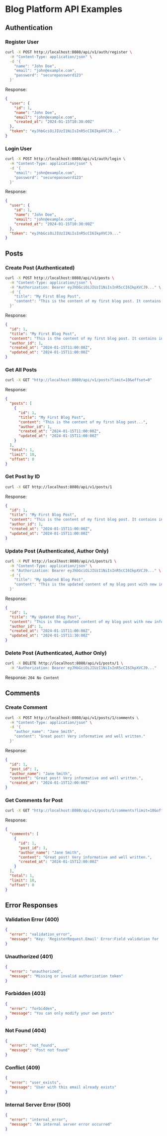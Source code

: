 # Blog Platform API Examples

## Authentication

### Register User
```bash
curl -X POST http://localhost:8080/api/v1/auth/register \
  -H "Content-Type: application/json" \
  -d '{
    "name": "John Doe",
    "email": "john@example.com",
    "password": "securepassword123"
  }'
```

Response:
```json
{
  "user": {
    "id": 1,
    "name": "John Doe",
    "email": "john@example.com",
    "created_at": "2024-01-15T10:30:00Z"
  },
  "token": "eyJhbGciOiJIUzI1NiIsInR5cCI6IkpXVCJ9..."
}
```

### Login User
```bash
curl -X POST http://localhost:8080/api/v1/auth/login \
  -H "Content-Type: application/json" \
  -d '{
    "email": "john@example.com",
    "password": "securepassword123"
  }'
```

Response:
```json
{
  "user": {
    "id": 1,
    "name": "John Doe",
    "email": "john@example.com",
    "created_at": "2024-01-15T10:30:00Z"
  },
  "token": "eyJhbGciOiJIUzI1NiIsInR5cCI6IkpXVCJ9..."
}
```

## Posts

### Create Post (Authenticated)
```bash
curl -X POST http://localhost:8080/api/v1/posts \
  -H "Content-Type: application/json" \
  -H "Authorization: Bearer eyJhbGciOiJIUzI1NiIsInR5cCI6IkpXVCJ9..." \
  -d '{
    "title": "My First Blog Post",
    "content": "This is the content of my first blog post. It contains interesting information about web development."
  }'
```

Response:
```json
{
  "id": 1,
  "title": "My First Blog Post",
  "content": "This is the content of my first blog post. It contains interesting information about web development.",
  "author_id": 1,
  "created_at": "2024-01-15T11:00:00Z",
  "updated_at": "2024-01-15T11:00:00Z"
}
```

### Get All Posts
```bash
curl -X GET "http://localhost:8080/api/v1/posts?limit=10&offset=0"
```

Response:
```json
{
  "posts": [
    {
      "id": 1,
      "title": "My First Blog Post",
      "content": "This is the content of my first blog post...",
      "author_id": 1,
      "created_at": "2024-01-15T11:00:00Z",
      "updated_at": "2024-01-15T11:00:00Z"
    }
  ],
  "total": 1,
  "limit": 10,
  "offset": 0
}
```

### Get Post by ID
```bash
curl -X GET http://localhost:8080/api/v1/posts/1
```

Response:
```json
{
  "id": 1,
  "title": "My First Blog Post",
  "content": "This is the content of my first blog post. It contains interesting information about web development.",
  "author_id": 1,
  "created_at": "2024-01-15T11:00:00Z",
  "updated_at": "2024-01-15T11:00:00Z"
}
```

### Update Post (Authenticated, Author Only)
```bash
curl -X PUT http://localhost:8080/api/v1/posts/1 \
  -H "Content-Type: application/json" \
  -H "Authorization: Bearer eyJhbGciOiJIUzI1NiIsInR5cCI6IkpXVCJ9..." \
  -d '{
    "title": "My Updated Blog Post",
    "content": "This is the updated content of my blog post with new information."
  }'
```

Response:
```json
{
  "id": 1,
  "title": "My Updated Blog Post",
  "content": "This is the updated content of my blog post with new information.",
  "author_id": 1,
  "created_at": "2024-01-15T11:00:00Z",
  "updated_at": "2024-01-15T11:30:00Z"
}
```

### Delete Post (Authenticated, Author Only)
```bash
curl -X DELETE http://localhost:8080/api/v1/posts/1 \
  -H "Authorization: Bearer eyJhbGciOiJIUzI1NiIsInR5cCI6IkpXVCJ9..."
```

Response: `204 No Content`

## Comments

### Create Comment
```bash
curl -X POST http://localhost:8080/api/v1/posts/1/comments \
  -H "Content-Type: application/json" \
  -d '{
    "author_name": "Jane Smith",
    "content": "Great post! Very informative and well written."
  }'
```

Response:
```json
{
  "id": 1,
  "post_id": 1,
  "author_name": "Jane Smith",
  "content": "Great post! Very informative and well written.",
  "created_at": "2024-01-15T12:00:00Z"
}
```

### Get Comments for Post
```bash
curl -X GET "http://localhost:8080/api/v1/posts/1/comments?limit=10&offset=0"
```

Response:
```json
{
  "comments": [
    {
      "id": 1,
      "post_id": 1,
      "author_name": "Jane Smith",
      "content": "Great post! Very informative and well written.",
      "created_at": "2024-01-15T12:00:00Z"
    }
  ],
  "total": 1,
  "limit": 10,
  "offset": 0
}
```

## Error Responses

### Validation Error (400)
```json
{
  "error": "validation_error",
  "message": "Key: 'RegisterRequest.Email' Error:Field validation for 'Email' failed on the 'email' tag"
}
```

### Unauthorized (401)
```json
{
  "error": "unauthorized",
  "message": "Missing or invalid authorization token"
}
```

### Forbidden (403)
```json
{
  "error": "forbidden",
  "message": "You can only modify your own posts"
}
```

### Not Found (404)
```json
{
  "error": "not_found",
  "message": "Post not found"
}
```

### Conflict (409)
```json
{
  "error": "user_exists",
  "message": "User with this email already exists"
}
```

### Internal Server Error (500)
```json
{
  "error": "internal_error",
  "message": "An internal server error occurred"
}
```
